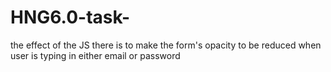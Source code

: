 # HNG6.0-task-
the effect of the JS there is to make the form's opacity to be reduced when user is typing in either email or password
